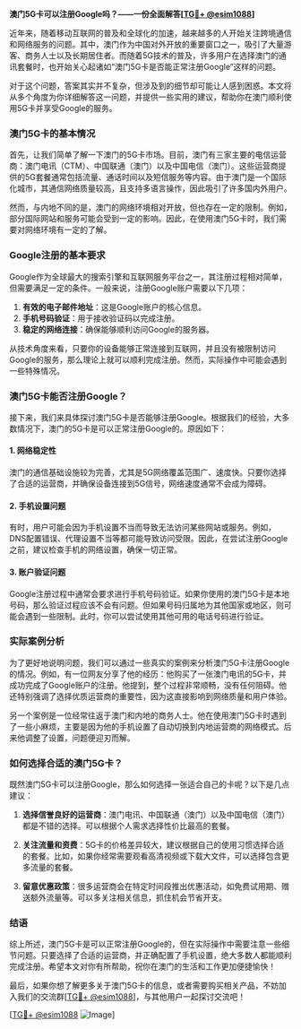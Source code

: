 **澳门5G卡可以注册Google吗？——一份全面解答[[TG💪+ @esim1088](https://t.me/s/esim1088)]**

近年来，随着移动互联网的普及和全球化的加速，越来越多的人开始关注跨境通信和网络服务的问题。其中，澳门作为中国对外开放的重要窗口之一，吸引了大量游客、商务人士以及长期居住者。而随着5G技术的普及，许多用户在选择澳门的通讯套餐时，也开始关心起诸如“澳门5G卡是否能正常注册Google”这样的问题。

对于这个问题，答案其实并不复杂，但涉及到的细节却可能让人感到困惑。本文将从多个角度为你详细解答这一问题，并提供一些实用的建议，帮助你在澳门顺利使用5G卡并享受Google的服务。

### 澳门5G卡的基本情况

首先，让我们简单了解一下澳门的5G卡市场。目前，澳门有三家主要的电信运营商：澳门电讯（CTM）、中国联通（澳门）以及中国电信（澳门）。这些运营商提供的5G套餐通常包括流量、通话时间以及短信服务等内容。由于澳门是一个国际化城市，其通信网络质量较高，且支持多语言操作，因此吸引了许多国内外用户。

然而，与内地不同的是，澳门的网络环境相对开放，但也存在一定的限制。例如，部分国际网站和服务可能会受到一定的影响。因此，在使用澳门5G卡时，我们需要对网络环境有一定的了解。

### Google注册的基本要求

Google作为全球最大的搜索引擎和互联网服务平台之一，其注册过程相对简单，但需要满足一定的条件。一般来说，注册Google账户需要以下几项：

1. **有效的电子邮件地址**：这是Google账户的核心信息。
2. **手机号码验证**：用于接收验证码以完成注册。
3. **稳定的网络连接**：确保能够顺利访问Google的服务器。

从技术角度来看，只要你的设备能够正常连接到互联网，并且没有被限制访问Google的服务，那么理论上就可以顺利完成注册。然而，实际操作中可能会遇到一些特殊情况。

### 澳门5G卡能否注册Google？

接下来，我们来具体探讨澳门5G卡是否能够注册Google。根据我们的经验，大多数情况下，澳门的5G卡是可以正常注册Google的。原因如下：

#### 1. 网络稳定性
澳门的通信基础设施较为完善，尤其是5G网络覆盖范围广、速度快。只要你选择了合适的运营商，并确保设备连接到5G信号，网络速度通常不会成为障碍。

#### 2. 手机设置问题
有时，用户可能会因为手机设置不当而导致无法访问某些网站或服务。例如，DNS配置错误、代理设置不当等都可能导致访问受限。因此，在尝试注册Google之前，建议检查手机的网络设置，确保一切正常。

#### 3. 账户验证问题
Google注册过程中通常会要求进行手机号码验证。如果你使用的澳门5G卡是本地号码，那么验证过程应该不会有问题。但如果号码归属地为其他国家或地区，则可能会遇到一些限制。此时，你可以尝试使用其他可用的电话号码进行验证。

### 实际案例分析

为了更好地说明问题，我们可以通过一些真实的案例来分析澳门5G卡注册Google的情况。例如，有一位网友分享了他的经历：他购买了一张澳门电讯的5G卡，并成功完成了Google账户的注册。他提到，整个过程非常顺畅，没有任何阻碍。他还特别强调了选择优质运营商的重要性，因为这直接影响到网络质量和用户体验。

另一个案例是一位经常往返于澳门和内地的商务人士。他在使用澳门5G卡时遇到了一些小麻烦，主要是因为他的手机设置了自动切换到内地运营商的网络模式。后来他调整了设置，问题便迎刃而解。

### 如何选择合适的澳门5G卡？

既然澳门5G卡可以注册Google，那么如何选择一张适合自己的卡呢？以下是几点建议：

1. **选择信誉良好的运营商**：澳门电讯、中国联通（澳门）以及中国电信（澳门）都是不错的选择。可以根据个人需求选择性价比最高的套餐。

2. **关注流量和资费**：5G卡的价格差异较大，建议根据自己的使用习惯选择合适的套餐。比如，如果你经常需要观看高清视频或下载大文件，可以选择包含更多流量的套餐。

3. **留意优惠政策**：很多运营商会在特定时间段推出优惠活动，如免费试用期、赠送额外流量等。可以多关注相关信息，抓住机会节省开支。

### 结语

综上所述，澳门5G卡是可以正常注册Google的，但在实际操作中需要注意一些细节问题。只要选择了合适的运营商，并正确配置了手机设置，绝大多数人都能顺利完成注册。希望本文对你有所帮助，祝你在澳门的生活和工作更加便捷愉快！

最后，如果你想了解更多关于澳门5G卡的信息，或者需要购买相关产品，不妨加入我们的交流群[[TG💪+ @esim1088](https://t.me/s/esim1088)]，与其他用户一起探讨交流吧！

[[TG💪+ @esim1088](https://t.me/s/esim1088) ![Image](https://i.postimg.cc/4NQfJmqS/Snipaste-2025-05-13-00-14-12.png)]
